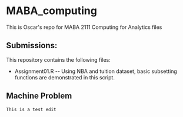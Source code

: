# MABA_computing
This is Oscar's repo for MABA 2111 Computing for Analytics files


## Submissions:

This repository contains the following files: 

* Assignment01.R -- Using NBA and tuition dataset, basic subsetting functions are demonstrated in this script. 

## Machine Problem


```
This is a test edit
```

